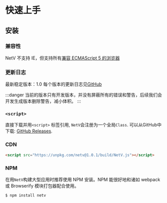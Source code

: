 # 快速上手

## 安装

### 兼容性

NetV 不支持 IE，但支持所有[兼容 ECMAScript 5 的浏览器](https://app.grammarly.com/docs/356175252)

### 更新日志

最新稳定版本：1.0
每个版本的更新日志见[GitHub]()

:::danger
当前的版本只有开发版本，并没有屏蔽所有的错误和警告，后续我们会开发生成版本删除警告，减小体积。
:::

### `<script>`

直接下载并用`<script>` 标签引用, `NetV`会注册为一个全局`Class`.
可以从GitHub中下载: [GitHub Releases](https://github.com/ZJUVAG/NetV.js/releases).


### CDN

```html
<script src="https://unpkg.com/netv@1.0.1/build/NetV.js"></script>
```

### NPM

在用`NetV`构建大型应用时推荐使用 NPM 安装。NPM 能很好地和诸如 webpack 或 Browserify 模块打包器配合使用。

```shell
$ npm install netv
```
